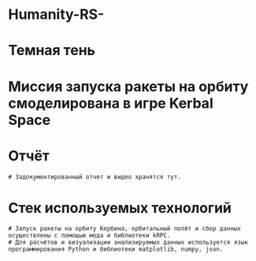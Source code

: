 # Humanity-RS-
  # Темная тень
   # Миссия запуска ракеты на орбиту смоделирована в игре Kerbal Space 
# Отчёт
    # Задокументированный отчет и видео хранятся тут.
# Стек используемых технологий
    # Запуск ракеты на орбиту Кербина, орбитальный полёт и сбор данных осуществлены с помощью мода и библиотеки kRPC.
    # Для расчётов и визуализации анализируемых данных используется язык программирования Python и библиотеки matplotlib, numpy, json.
